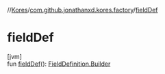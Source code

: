//[Kores](../../index.md)/[com.github.jonathanxd.kores.factory](index.md)/[fieldDef](field-def.md)

# fieldDef

[jvm]\
fun [fieldDef](field-def.md)(): [FieldDefinition.Builder](../com.github.jonathanxd.kores.base/-field-definition/-builder/index.md)
